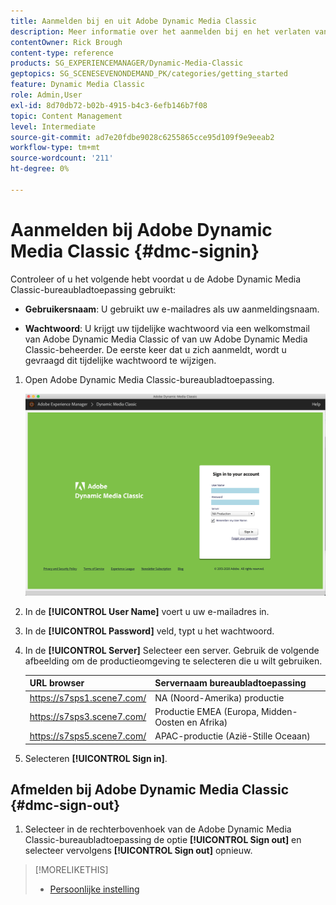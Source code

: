 ```yaml
---
title: Aanmelden bij en uit Adobe Dynamic Media Classic
description: Meer informatie over het aanmelden bij en het verlaten van Adobe Dynamic Media Classic. Leer ook hoe u verbinding maakt met een productieserver in Noord-Amerika (NA), Europa, Midden-Oosten, Afrika (EMEA) of Azië-Pacific (APAC).
contentOwner: Rick Brough
content-type: reference
products: SG_EXPERIENCEMANAGER/Dynamic-Media-Classic
geptopics: SG_SCENESEVENONDEMAND_PK/categories/getting_started
feature: Dynamic Media Classic
role: Admin,User
exl-id: 8d70db72-b02b-4915-b4c3-6efb146b7f08
topic: Content Management
level: Intermediate
source-git-commit: ad7e20fdbe9028c6255865cce95d109f9e9eeab2
workflow-type: tm+mt
source-wordcount: '211'
ht-degree: 0%

---
```


<!-- UPDATE THIS TOPIC AFTER DECEMBER 31, 2020!!!!! -->

# Aanmelden bij Adobe Dynamic Media Classic {#dmc-signin}

Controleer of u het volgende hebt voordat u de Adobe Dynamic Media Classic-bureaubladtoepassing gebruikt:

* **Gebruikersnaam**: U gebruikt uw e-mailadres als uw aanmeldingsnaam.

* **Wachtwoord**: U krijgt uw tijdelijke wachtwoord via een welkomstmail van Adobe Dynamic Media Classic of van uw Adobe Dynamic Media Classic-beheerder. De eerste keer dat u zich aanmeldt, wordt u gevraagd dit tijdelijke wachtwoord te wijzigen.

1. Open Adobe Dynamic Media Classic-bureaubladtoepassing.

   ![Aanmelden bij Adobe Dynamic Media Classic](/help/using/assets/dmclassic-login1.png)

1. In de **[!UICONTROL User Name]** voert u uw e-mailadres in.
1. In de **[!UICONTROL Password]** veld, typt u het wachtwoord.
1. In de **[!UICONTROL Server]** Selecteer een server.
Gebruik de volgende afbeelding om de productieomgeving te selecteren die u wilt gebruiken.

   | URL browser | Servernaam bureaubladtoepassing |
   | --- | --- |
   | https://s7sps1.scene7.com/ | NA (Noord-Amerika) productie |
   | https://s7sps3.scene7.com/ | Productie EMEA (Europa, Midden-Oosten en Afrika) |
   | https://s7sps5.scene7.com/ | APAC-productie (Azië-Stille Oceaan) |

1. Selecteren **[!UICONTROL Sign in]**.

## Afmelden bij Adobe Dynamic Media Classic {#dmc-sign-out}

1. Selecteer in de rechterbovenhoek van de Adobe Dynamic Media Classic-bureaubladtoepassing de optie **[!UICONTROL Sign out]** en selecteer vervolgens **[!UICONTROL Sign out]** opnieuw.

>[!MORELIKETHIS]
>
>* [Persoonlijke instelling](personal-setup.md#personal_setup)
